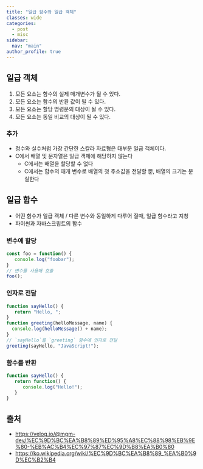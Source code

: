 ```yaml
---
title: "일급 함수와 일급 객체"
classes: wide
categories: 
  - post
  - misc
sidebar:
  nav: "main"
author_profile: true
---
```

   
## 일급 객체 
1. 모든 요소는 함수의 실제 매개변수가 될 수 있다.
2. 모든 요소는 함수의 반환 값이 될 수 있다.
3. 모든 요소는 할당 명령문의 대상이 될 수 있다.
4. 모든 요소는 동일 비교의 대상이 될 수 있다.

### 추가
* 정수와 실수처럼 가장 간단한 스칼라 자료형은 대부분 일급 객체이다.
* C에서 배열 및 문자열은 일급 객체에 해당하지 않는다
   * C에서는 배열을 할당할 수 없다
   * C에서는 함수의 매개 변수로 배열의 첫 주소값을 전달할 뿐, 배열의 크기는 분실한다

## 일급 함수
* 어떤 함수가 일급 객체 / 다른 변수와 동일하게 다루어 질때, 일급 함수라고 지칭
* 파이썬과 자바스크립트의 함수

### 변수에 할당
```javascript
const foo = function() {
   console.log("foobar");
}
// 변수를 사용해 호출
foo();
```

### 인자로 전달
```javascript
function sayHello() {
   return "Hello, ";
}
function greeting(helloMessage, name) {
  console.log(helloMessage() + name);
}
// `sayHello`를 `greeting` 함수에 인자로 전달
greeting(sayHello, "JavaScript!");
```

### 함수를 반환
```javascript
function sayHello() {
   return function() {
      console.log("Hello!");
   }
}
```

## 출처
* <https://velog.io/@mgm-dev/%EC%9D%BC%EA%B8%89%ED%95%A8%EC%88%98%EB%9E%80-%EB%AC%B4%EC%97%87%EC%9D%B8%EA%B0%80>
* <https://ko.wikipedia.org/wiki/%EC%9D%BC%EA%B8%89_%EA%B0%9D%EC%B2%B4>